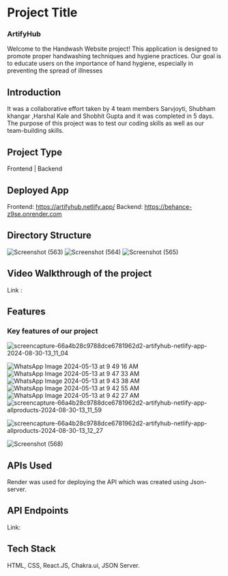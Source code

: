 # Project Title
### ArtifyHub
Welcome to the Handwash Website project! This application is designed to promote proper handwashing techniques and hygiene practices. Our goal is to educate users on the importance of hand hygiene, especially in preventing the spread of illnesses

## Introduction


It was a collaborative effort taken by 4 team members  Sarvjoyti, Shubham khangar ,Harshal Kale and Shobhit Gupta and it was completed in 5 days. The purpose of this project was to test our coding skills as well as our team-building skills.

## Project Type
Frontend | Backend

## Deployed App
Frontend: https://artifyhub.netlify.app/   Backend: https://behance-z9se.onrender.com

## Directory Structure
![Screenshot (563)](https://github.com/RSarvjyoti/Behance/assets/154727754/955eb50f-3d51-4c07-80c3-7c19308571ed)
![Screenshot (564)](https://github.com/RSarvjyoti/Behance/assets/154727754/11d8058c-ad60-4d0c-b87e-21962efe985b)
![Screenshot (565)](https://github.com/RSarvjyoti/Behance/assets/154727754/5b06d4d4-8830-4707-912a-7c6ebf776fbb)
## Video Walkthrough of the project
Link : 
## Features
### Key features of our project

![screencapture-66a4b28c9788dce6781962d2-artifyhub-netlify-app-2024-08-30-13_11_04](https://github.com/user-attachments/assets/76bf3d22-305d-4e7f-9c76-9251f78c4155)

![WhatsApp Image 2024-05-13 at 9 49 16 AM](https://github.com/RSarvjyoti/Behance/assets/154727754/30f8845d-d8dd-446f-b0f7-f7b52d840f12)
![WhatsApp Image 2024-05-13 at 9 47 33 AM](https://github.com/RSarvjyoti/Behance/assets/154727754/e2a96cd6-f49b-43bd-a56f-b6b3f05f11fa)
![WhatsApp Image 2024-05-13 at 9 43 38 AM](https://github.com/RSarvjyoti/Behance/assets/154727754/0023283e-6421-4b7a-8603-371d39674618)
![WhatsApp Image 2024-05-13 at 9 42 55 AM](https://github.com/RSarvjyoti/Behance/assets/154727754/bbe9748e-2ec3-4c8f-8ea1-2f81ee19e5f9)
![WhatsApp Image 2024-05-13 at 9 42 27 AM](https://github.com/RSarvjyoti/Behance/assets/154727754/9c6c24ba-d486-4304-bf97-e4df83f56bed)
![screencapture-66a4b28c9788dce6781962d2-artifyhub-netlify-app-allproducts-2024-08-30-13_11_59](https://github.com/user-attachments/assets/9bba7c0f-5a5a-42e2-931c-0e1b74ee129d)


![screencapture-66a4b28c9788dce6781962d2-artifyhub-netlify-app-allproducts-2024-08-30-13_12_27](https://github.com/user-attachments/assets/e472fa23-4f69-41be-a0da-ec9edd311f21)

![Screenshot (568)](https://github.com/RSarvjyoti/Behance/assets/154727754/c2e4a2bc-f337-44a4-86a1-3a7115298af7)

## APIs Used
Render was used for deploying the API which was created using Json-server.
## API Endpoints
Link: 
## Tech Stack
HTML,
CSS,
React.JS,
Chakra.ui,
JSON Server.
